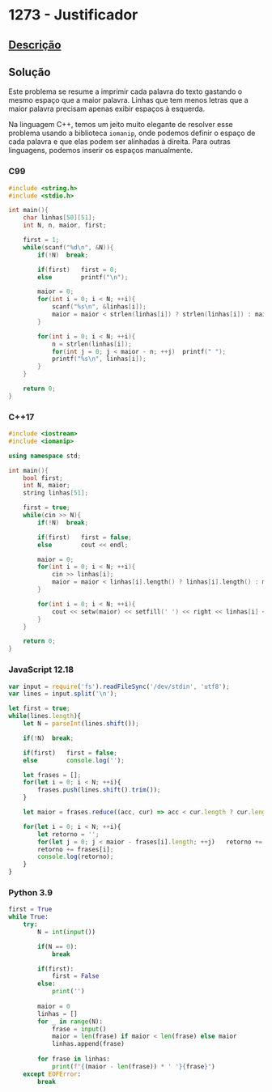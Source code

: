 # 1273 - Justificador

## [Descrição](https://www.beecrowd.com.br/judge/pt/problems/view/1273)

## Solução

Este problema se resume a imprimir cada palavra do texto gastando o mesmo espaço que a maior palavra. Linhas que tem menos letras que a maior palavra precisam apenas exibir espaços à esquerda.

Na linguagem C++, temos um jeito muito elegante de resolver esse problema usando a biblioteca `iomanip`, onde podemos definir o espaço de cada palavra e que elas podem ser alinhadas à direita. Para outras linguagens, podemos inserir os espaços manualmente.

### C99
```c
#include <string.h>
#include <stdio.h>

int main(){
    char linhas[50][51];
    int N, n, maior, first;

    first = 1;
    while(scanf("%d\n", &N)){
        if(!N)  break;

        if(first)   first = 0;
        else        printf("\n");

        maior = 0;
        for(int i = 0; i < N; ++i){
            scanf("%s\n", &linhas[i]);
            maior = maior < strlen(linhas[i]) ? strlen(linhas[i]) : maior;
        }

        for(int i = 0; i < N; ++i){
            n = strlen(linhas[i]);
            for(int j = 0; j < maior - n; ++j)  printf(" ");
            printf("%s\n", linhas[i]);
        }
    }

    return 0;
}
```

### C++17
```cpp
#include <iostream>
#include <iomanip>

using namespace std;

int main(){
    bool first;
    int N, maior;
    string linhas[51];

    first = true;
    while(cin >> N){
        if(!N)  break;

        if(first)   first = false;
        else        cout << endl;

        maior = 0;
        for(int i = 0; i < N; ++i){
            cin >> linhas[i];
            maior = maior < linhas[i].length() ? linhas[i].length() : maior;
        }

        for(int i = 0; i < N; ++i){
            cout << setw(maior) << setfill(' ') << right << linhas[i] << endl;
        }
    }

    return 0;
}
```

### JavaScript 12.18
```javascript
var input = require('fs').readFileSync('/dev/stdin', 'utf8');
var lines = input.split('\n');

let first = true;
while(lines.length){
    let N = parseInt(lines.shift());

    if(!N)  break;

    if(first)   first = false;
    else        console.log('');

    let frases = [];
    for(let i = 0; i < N; ++i){
        frases.push(lines.shift().trim());
    }

    let maior = frases.reduce((acc, cur) => acc < cur.length ? cur.length : acc, 0);

    for(let i = 0; i < N; ++i){
        let retorno = '';
        for(let j = 0; j < maior - frases[i].length; ++j)   retorno += ' ';
        retorno += frases[i];
        console.log(retorno);
    }
}
```

### Python 3.9
```python
first = True
while True:
    try:
        N = int(input())

        if(N == 0):
            break

        if(first):
            first = False
        else:
            print('')
        
        maior = 0
        linhas = []
        for _ in range(N):
            frase = input()
            maior = len(frase) if maior < len(frase) else maior
            linhas.append(frase)
        
        for frase in linhas:
            print(f"{(maior - len(frase)) * ' '}{frase}")
    except EOFError:
        break
```